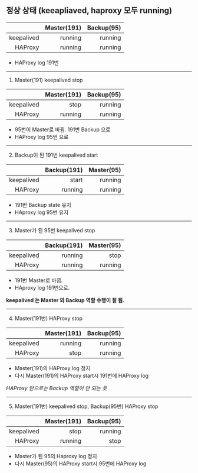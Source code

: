## 정상 상태 (keeapliaved, haproxy 모두 running)
| | Master(191) | Backup(95) |
| ---: | ---: | ---: |
| keepalived | running | running |
| HAProxy | running | running |
- HAProxy log 191번
***

1. Master(191) keepalived stop

| | Master(191) | Backup(95) |
| ---: | ---: | ---: |
| keepalived | stop | running |
| HAProxy | running | running |
- 95번이 Master로 바뀜. 191번 Backup 으로
- HAProxy log 95번 으로
***
2. Backup이 된 191번 keepalived start

| | Backup(191) | Master(95) |
| ---: | ---: | ---: |
| keepalived | start | running |
| HAProxy | running | running |
- 191번 Backup state 유지
- HAproxy log 95번 유지
***
3. Master가 된 95번 keepalived stop

| | Backup(191) | Master(95) |
| ---: | ---: | ---: |
| keepalived | running | stop |
| HAProxy | running | running |
- 191번 Master로 바뀜. 
- HAproxy log 191번으로.

**keepalived 는 Master 와 Backup 역할 수행이 잘 됨.**
***
4. Master(191번) HAProxy stop

| | Master(191) | Backup(95) |
| ---: | ---: | ---: |
| keepalived | running | running |
| HAProxy | stop | running |
- Master(191)의 HAProxy log 정지
- 다시 Master(191)의 HAProxy start시 191번에 HAProxy log

*HAProxy 만으로는 Backup 역할이 안 되는 듯*
***
5. Master(191번) keepalived stop, Backup(95번) HAProxy stop

| | Master(191) | Backup(95) |
| ---: | ---: | ---: |
| keepalived | stop | running |
| HAProxy | running | stop |
- Master가 된 95의 Haproxy log  정지
- 다시 Master(95)의 HAProxy start시 95번에 HAProxy log
